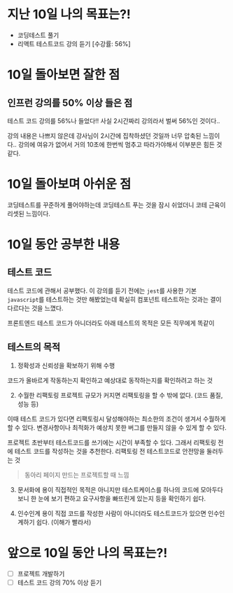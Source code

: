 # 지난 10일 나의 목표는?!
- 코딩테스트 풀기
- 리액트 테스트코드 강의 듣기 [수강률: 56%]

# 10일 돌아보면 잘한 점
## 인프런 강의를 50% 이상 들은 점
테스트 코드 강의를 56%나 들었다!! 사실 2시간짜리 강의라서 벌써 56%인 것이다.. 

강의 내용은 나쁘지 않은데 강사님이 2시간에 집착하셨던 것일까 너무 압축된 느낌이다.. 강의에 여유가 없어서 거의 10초에 한번씩 멈추고 따라가야해서 이부분은 힘든 것 같다.

# 10일 돌아보며 아쉬운 점
코딩테스트를 꾸준하게 풀어야하는데 코딩테스트 푸는 것을 잠시 쉬었더니 코테 근육이 리셋된 느낌이다.

# 10일 동안 공부한 내용
## 테스트 코드
테스트 코드에 관해서 공부했다. 이 강의를 듣기 전에는 `jest`를 사용한 기본 `javascript`를 테스트하는 것만 해봤었는데 확실히 컴포넌트 테스트하는 것과는 결이 다르다는 것을 느꼈다.

프론트엔드 테스트 코드가 아니더라도 아래 테스트의 목적은 모든 직무에게 똑같이 

## 테스트의 목적
1. 정확성과 신뢰성을 확보하기 위해 수행

코드가 올바르게 작동하는지 확인하고 예상대로 동작하는지를 확인하려고 하는 것

2. 수월한 리팩토링
프로젝트 규모가 커지면 리팩토링을 할 수 밖에 없다. (코드 품질, 성능 등)

이때 테스트 코드가 있다면 리팩토링시 달성해야하는 최소한의 조건이 생겨서 수월하게 할 수 있다. 변경사항이나 최적화가 예상치 못한 버그를 만들지 않을 수 있게 할 수 있다.

프로젝트 초반부터 테스트코드를 쓰기에는 시간이 부족할 수 있다. 그래서 리팩토링 전에 테스트 코드를 작성하는 것을 추천한다. 리팩토링 전 테스트코드로 안전망을 둘러두는 것

> 동아리 페이지 만드는 프로젝트할 때 느낌

3. 문서화에 용이 직접적인 목적은 아니지만 테스트케이스를 하나의 코드에 모아두다보니 한 눈에 보기 편하고 요구사항을 빠뜨린게 있는지 등을 확인하기 쉽다.

4. 인수인계 용이 직접 코드를 작성한 사람이 아니더라도 테스트코드가 있으면 인수인계하기 쉽다. (이해가 빨라서)

# 앞으로 10일 동안 나의 목표는?!
- [ ] 프로젝트 개발하기
- [ ] 테스트 코드 강의 70% 이상 듣기
